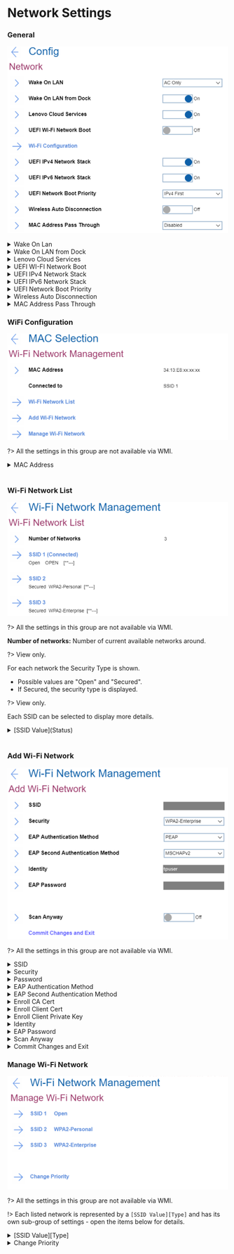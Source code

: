 # Network Settings #

### General ###

![](./img/network.png)

<details><summary>Wake On Lan</summary>

Whether Wake On LAN function works only when AC is attached, or also when with battery power.

!> Only for ThinkPads with built-in Ethernet port.

Possible options: <br>

1.	**AC Only** - Default.
2.	Disabled
3.	AC and Battery 

!>  AC is required with magic packet type Wake On LAN.

!> Wake On LAN function may be blocked due to password configuration.

| WMI Setting name | Values | Locked by SVP | AMD/Intel |
|:---|:---|:---|:---|
| WakeOnLAN | Disable, ACOnly, ACandBattery, Enable | No | Both |

</details>

<details><summary>Wake On LAN from Dock</summary>

!> Only for ThinkPads with no Ethernet port.

!>  Will not work while Secure Boot is disabled.

Possible options:

1.	**On** - Default.
2.	Off

!> Works only when ThinkPad USB-C Dock or ThinkPad Thunderbolt Dock is attached.

!> May be blocked due to password configuration.

| WMI Setting name | Values | Locked by SVP | AMD/Intel |
|:---|:---|:---|:---|
| WakeOnLANDock  | Disable, Enable | No | Both |

</details>

<details><summary>Lenovo Cloud Services</summary>

!> System connects Lenovo Cloud Services via HTTPs. DHCP option settings are not required.

!> This feature will not work while Secure Boot is disabled.

Possible options:

1.	**On** - Default.
2.	Off

**Lenovo Cloud Services Features**

Once this feature is switched `On`, it becomes available for selection in BIOS: [Startup](https://docs.lenovocdrt.com/#/bios/settings/thinkpad/startup), at either `Edit Boot Order`, or `Network Boot`, or via F12 Boot Menu.

Lenovo Cloud Services enables these additional options:

1. **Lenovo Cloud Deploy (ITC)** – sends Factory-Style images to customers for deployment in the field. More information: [Lenovo Cloud Deploy](https://www.lenovoclouddeploy.com/en/auth/welcome)
2. **Windows Virtual Desktop (VDI)** – provides VDI environment to customer. VDI itself will be setup by the customer (IT Admin). If this option is selected, then it will become available as a boot option.  
More information: <br> - [Client Virtualization & Infrastructure Solutions - Lenovo](https://www.lenovo.com/lt/lt/data-center/solutions/client-virtualization) <br> - [Windows Virtual Desktop](https://www.microsoft.com/en-us/microsoft-365/blog/2019/09/30/windows-virtual-desktop-generally-available-worldwide/).

| WMI Setting name | Values | Locked by SVP | AMD/Intel |
|:---|:---|:---|:---|
| LenovoCloudServices  | Disable, Enable | No | Intel |

</details>

<details><summary>UEFI WI-FI Network Boot</summary>

Wether to load UEFI Wi-Fi driver at next boot, able to connect to Access point.

Possible options:<br>

1. On
2. **Off** - Default.

?> Secure Boot must be enabled to use UEFI Network Boot.

| WMI Setting name | Values | Locked by SVP | AMD/Intel |
|:---|:---|:---|:---|
| WiFiNetworkBoot  | Disable, Enable | No | Intel |

</details>

<details><summary>UEFI IPv4 Network Stack</summary>

Whether to enable UEFI IPv4 Network Stack for UEFI environment.

Possible options:<br>

1. **On** - Default.
2. Off

| WMI Setting name | Values | Locked by SVP | AMD/Intel |
|:---|:---|:---|:---|
| IPv4NetworkStack  | Disable, Enable | No | Both |

</details>

<details><summary>UEFI IPv6 Network Stack</summary>

Whether to enable UEFI IPv6 Network Stack for UEFI environment.

Possible options:<br>

1. **On** - Default.
2. Off

| WMI Setting name | Values | Locked by SVP | AMD/Intel |
|:---|:---|:---|:---|
| IPv6NetworkStack  | Disable, Enable | No | Both |

</details>

<details><summary>UEFI Network Boot Priority</summary>

Select Network Stack priority for UEFI PXE Boot.

Possible options:

1. **IPv4 First** – Default.
2. IPv6 First

| WMI Setting name | Values | Locked by SVP | AMD/Intel |
|:---|:---|:---|:---|
| UefiPxeBootPriority  | IPv6First, IPv4First | No | Both |

</details>

<details><summary>Wireless Auto Disconnection</summary>

Whether to Auto Disconnect Wireless feature when Ethernet cable is connected to Ethernet LAN.

Possible states:

1. On
2. **Off** - Default.

| WMI Setting name | Values | Locked by SVP | AMD/Intel |
|:---|:---|:---|:---|
| WirelessAutoDisconnection  | Disable, Enable | No | Both |

</details>

<details><summary>MAC Address Pass Through</summary>

Whether to enable MAC Address Pass Through when dock is attached.

Possible options:

1. **Disabled** - Dock Ethernet uses its own MAC address. Default
2. Internal MAC Address - Dock Ethernet uses same MAC address as internal LAN.
3. Second MAC Address - Dock Ethernet uses the second MAC address that is stored in the system's EEPROM. This allows for a device-specific MAC address that is different from the internal NIC's MAC address so they can be managed separately if necessary.

?> For systems that do not have an internal NIC, the options are: <br> **off** - the dock will use it's own MAC Address <br> **on** - dock will use MAC address stored in the system EEPROM.

| WMI Setting name | Values | Locked by SVP | AMD/Intel |
|:---|:---|:---|:---|
| MACAddressPassThrough  | Disable, Enable, Second | No | Both |

</details>

### WiFi Configuration ###

![](./img/wifi.png)

?> All the settings in this group are not available via WMI.

<details><summary>MAC Address</summary>

Media access control (MAC) address of the wireless network interface controller.

?> View only.

!> There could be several MAC addresses for machines that have several wireless network interface controllers (NICs).

For every MAC Address the following information is shown:

* MAC Address - Media access control (MAC) address of the selected wireless network interface controller. 

?> View only.

Possible options:
   1. **Disconnected** - Default.
   2. Connected to [SSID]

?> Option `Connected to [SSID]` displays the ID of the wireless network.

</details>
<br>

### Wi-Fi Network List ###

![](./img/wifinetworklist.png)

?>  All the settings in this group are not available via WMI.

**Number of networks:** Number of current available networks around. 

?> View only.

For each network the Security Type is shown.
 * Possible values are "Open" and "Secured".
 * If Secured, the security type is displayed.

?> View only.

Each SSID can be selected to display more details.
<details><summary>[SSID Value](Status)</summary>


![](./img/wifinetworkconfig.png)

<details><summary>Connection Status</summary>

?> View only. 

Possible statuses:

1.	**Disconnected** - device is not connected to this Wi-Fi network. Default.
2.	Connected - device is connected to this Wi-Fi network.


</details>

<details><summary>SSID</summary>

SSID (Service Set Identifier) is the name of the wireless network.

?> View only.

</details>

<details><summary>Security</summary>


Security type of this Wi-Fi network.

?> View only.

Possible options:

1.	Open
2.	WPA2-Personal
3.	*WPA2-Enterprise* - Default.
4. PEAP
5. EAP-TLS

</details>

<details><summary>Password</summary>

Enter password.

!> Visible only for networks with security WPA2-Personal.

!> Password length: 8-63 characters.

</details>

<details><summary>EAP Authentication Method</summary>

Select EAP Authentication Method.

Possible options:

1. PEAP
2.	EAP-TLS

</details>

<details><summary>EAP Second Authentication Method</summary>

Select EAP Second Authentication Method.

Possible options:

1. MSCHAPv2

</details>

<details><summary>Enroll CA Cert</summary>

Enroll CA (Certification Authority) certificate.

Empty by default.

Visible only for networks with security WPA2-Enterprise.

</details>

<details><summary>Enroll Client Cert</summary>

Enroll client certificate.

Empty by default.

!> Visible only for networks with security WPA2-Enterprise and if `EAP Authentication Method` is `EAP-TLS`.

</details>

<details><summary>Enroll Client Private Key</summary>

Enroll client private key.

Empty by default.

!> Visible only for networks with security WPA2-Enterprise and if `EAP Authentication Method` is `EAP-TLS`.

</details>

<details><summary>Identity</summary>

Identity value if there is any. 

View only.

!> Identity length: 6-20 characters.

!> Visible only for networks with security WPA2-Enterprise.

</details>

<details><summary>EAP Password</summary>

Field for entering EAP password.

!> Password length: 1-63 characters.

!> Visible only for networks with security WPA2-Enterprise.

</details>

<details><summary>[Action]</summary>

Possible actions:

1.	Connect to this network - visible if device is not connected to this Wi-Fi network
2.	Disconnect - visible if device is connected to this Wi-Fi network


</details>

</details>
<br>

### Add Wi-Fi Network ###

![](./img/addwifinetwork.png)

?>  All the settings in this group are not available via WMI.

<details><summary>SSID</summary>

Field for entering SSID value.

</details>

<details><summary>Security</summary>

Select the security type of this Wi-Fi network.

Possible options:

1.	**Open** – Default
2.	WPA2 – Personal
3.	WPA2 – Enterprise

</details>

<details><summary>Password</summary>

Enter password.

!> Visible only for a network with security WPA2-Personal.

!> Password length: 8-63 characters.

</details>

<details><summary>EAP Authentication Method</summary>

!> Visible only for a network with security WPA2-Enterprise.

Possible options:

1.	**PEAP** – Default
2.	EAP-TLS


</details>

<details><summary>EAP Second Authentication Method</summary>

!> Visible only for a network with security WPA2-Enterprise and if `EAP Authentication Method` is `PEAP`.

Possible options:

1.	**MSCHAPv2** – Default.


</details>

<details><summary>Enroll CA Cert</summary>

Enroll CA (Certification Authority) certificate.

Empty by default.

!> Visible only for networks with security WPA2-Enterprise.

</details>

<details><summary>Enroll Client Cert</summary>

Enroll client certificate.

Empty by default.

!> Visible only for networks with security WPA2-Enterprise and if `EAP Authentication Method` is `EAP-TLS`.

</details>

<details><summary>Enroll Client Private Key</summary>

Enroll client private key.

Empty by default.

!> Visible only for networks with security WPA2-Enterprise and if `EAP Authentication Method` is `EAP-TLS`.

</details>

<details><summary>Identity</summary>

Enter identity value (if there is any).

!> Identity length: 6-20 characters.

!> Visible only for a network with security WPA2-Enterprise.

</details>

<details><summary>EAP Password</summary>

Field for entering EAP password.

!> Password length: 1-63 characters.

!> Visible only for a network with security WPA2-Enterprise.

</details>

<details><summary>Scan Anyway</summary>

Possible options:

1.	**On** - the network will be scanned when it does not broadcast its name. Default.
2.	Off - the network will not be scanned when it does not broadcast its name.

Visible only for a network with security WPA2-Enterprise.

</details>

<details><summary>Commit Changes and Exit</summary>

This is the option to save changes and exits back to the Manage Wi-Fi network page.

</details>

### Manage Wi-Fi Network ###

![](./img/managewifilist.png)

?>  All the settings in this group are not available via WMI.

!> Each listed network is represented by a `[SSID Value][Type]` and has its own sub-group of settings - open the items below for details.

<details><summary>[SSID Value][Type] </summary>

SSID value and its type.

Every SSID on the list leads to details for this network.

See descriptions below.

![](./img/managewificonfig.png)

<details><summary>SSID</summary>

Field for editing SSID value.

</details>

<details><summary>Security</summary>


network. Possible options:

1.	Open
2.	WPA2-Personal
3.	WPA2-Enterprise


</details>

<details><summary>Password</summary>

Field for entering password. Visible only for a network with security WPA2-Personal.<br>
Password length: 8-63 characters.

</details>

<details><summary>EAP Authentication Method</summary>


Select EAP Authentication Method.

Possible options:

1.	**PEAP** – Default
2.	EAP-TLS

Visible only for a network with security WPA2-Enterprise.

</details>

<details><summary>EAP Second Authentication Method</summary>

Select Second EAP Authentication Method.

Possible options:

1.	**MSCHAPv2** – Default.

!> Visible only for a network with security WPA2-Enterprise and if `EAP Authentication Method` is `PEAP`.

</details>

<details><summary>Enroll CA Cert</summary>

Enroll CA (Certification Authority) certificate.

Empty by default.

!> Visible only for networks with security WPA2-Enterprise.

</details>

<details><summary>Enroll Client Cert</summary>

Enroll client certificate.

Empty by default.

!> Visible only for networks with security WPA2-Enterprise and if `EAP Authentication Method` is `EAP-TLS`.

</details>

<details><summary>Enroll Client Private Key</summary>

Enroll client private key.

Empty by default.

!> Visible only for networks with security WPA2-Enterprise and if `EAP Authentication Method` is `EAP-TLS`.

</details>

<details><summary>Identity</summary>

Enter identity value (if there is any).

!> Identity length: 6-20 characters.<br>

!> Visible only for a network with security WPA2-Enterprise.

</details>

<details><summary>EAP Password</summary>

Enter EAP password.

!> Password length: 1-63 characters.

!> Visible only for a network with security WPA2-Enterprise.

</details>

<details><summary>Scan Anyway</summary>

Whether the network will be scanned anyway, even if it does not broadcast its name.

Possible options:

1.	On
2.	**Off** - Default.

!> Visible only for a network with security WPA2-Enterprise.

</details>

<details><summary>Commit Changes and Exit</summary>

Save changes and exits back to the Manage Wi-Fi network page.

</details>

<details><summary>Forget This Network</summary>

Forget the settings for the selected network and disconnect from it.

</details>

</details>

<details><summary>Change Priority</summary>

View list of saved Wi-Fi networks.

?> The option will show a warning message if Network List is empty.

See descriptions below.

![](./img/managewifipriority.png)

<details><summary>Priority List</summary>

List of SSIDs of the saved networks.

</details>

<details><summary>Commit Changes and Exit</summary>

Save changes and exits back to the Manage Wi-Fi network page.

</details>


</details>
